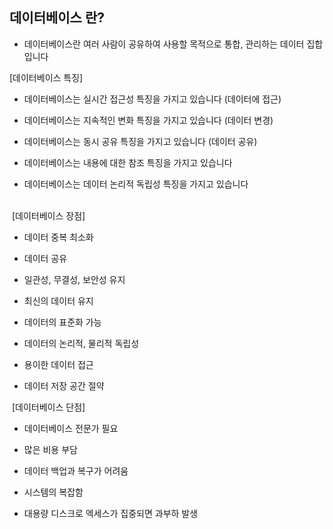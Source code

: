 ## 데이터베이스 란?









- 데이터베이스란 여러 사람이 공유하여 사용할 목적으로 통합, 관리하는 데이터 집합입니다


[데이터베이스 특징]

- 데이터베이스는 실시간 접근성 특징을 가지고 있습니다 (데이터에 접근)


- 데이터베이스는 지속적인 변화 특징을 가지고 있습니다 (데이터 변경)


- 데이터베이스는 동시 공유 특징을 가지고 있습니다 (데이터 공유)


- 데이터베이스는 내용에 대한 참조 특징을 가지고 있습니다<br>

- 데이터베이스는 데이터 논리적 독립성 특징을 가지고 있습니다<br>
​

​
[데이터베이스 장점]

- 데이터 중복 최소화

- 데이터 공유

- 일관성, 무결성, 보안성 유지

- 최신의 데이터 유지

- 데이터의 표준화 가능

- 데이터의 논리적, 물리적 독립성

- 용이한 데이터 접근

- 데이터 저장 공간 절약
​

​
[데이터베이스 단점]

- 데이터베이스 전문가 필요

- 많은 비용 부담

- 데이터 백업과 복구가 어려움

- 시스템의 복잡함

- 대용량 디스크로 엑세스가 집중되면 과부하 발생

